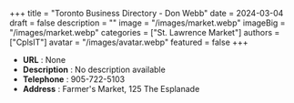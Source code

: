 +++
title = "Toronto Business Directory - Don Webb"
date = 2024-03-04
draft = false
description = ""
image = "/images/market.webp"
imageBig = "/images/market.webp"
categories = ["St. Lawrence Market"]
authors = ["CplsIT"]
avatar = "/images/avatar.webp"
featured = false
+++


* **URL** :  None
* **Description** : No description available
* **Telephone** : 905-722-5103
* **Address** : Farmer's Market, 125 The Esplanade